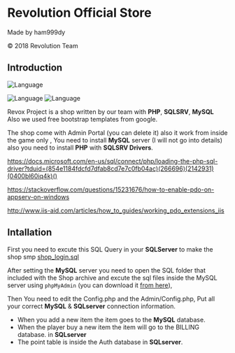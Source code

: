 # Revolution Official Store

Made by ham999dy

© 2018 Revolution Team

## Introduction

![Language](https://img.shields.io/badge/Language-PHP-blue.svg)

![Language](https://img.shields.io/badge/Database-SQLServer-red.svg) 
![Language](https://img.shields.io/badge/Database-MySQL-orange.svg)

Revox Project is a shop written by our team with **PHP**, **SQLSRV**, **MySQL** Also we used free bootstrap templates from google.

The shop come with Admin Portal (you can delete it) also it work from inside the game only , You need to install **MySQL** server (I will not go into details)
also you need to install **PHP** with **SQLSRV Drivers**.

https://docs.microsoft.com/en-us/sql/connect/php/loading-the-php-sql-driver?tduid=(854e1184fdcfd7dfab8cd7e7c0fb04ac)(266696)(2142931)(0400bl60iq4k)()

https://stackoverflow.com/questions/15231676/how-to-enable-pdo-on-appserv-on-windows

http://www.iis-aid.com/articles/how_to_guides/working_pdo_extensions_iis


## Intallation
First you need to excute this SQL Query in your **SQLServer** to make the shop smp
[shop_login.sql](https://github.com/ham999dy/Revox-Project/blob/master/shop_login.sql)

After setting the **MySQL** server you need to open the SQL folder that included with the Shop archive and excute the sql files inside the MySQL server using `phpMyAdmin` (you can download it [from here](https://www.phpmyadmin.net/downloads/)), 

Then You need to edit the Config.php and the Admin/Config.php, Put all your correct **MySQL** & **SQLserver** connection information.

- When you add a new item the item goes to the **MySQL** database.
- When the player buy a new item the item will go to the BILLING database. in **SQLserver**
- The point table is inside the Auth database in **SQLserver**.
